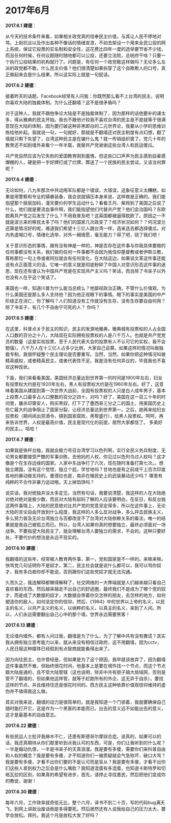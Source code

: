 # 2017年6月

**2017.6.1 建德**：

从今天的技术条件来看，如果相关政党真的信奉民主价值，与其让人民不停地对骂，上街抗议以及作出各种不像话的情绪宣泄，不如去架设一个用来全民公投的网上系统，保证它投票的实名制和安全性，这花费比四年一度的选举要节省不少钱，而且任何时候，任何议题随时随地都可以公投，还要立法院，总统府干啥？只要一个执行公投结果的机构就行了。问题是，有任何一个政党敢这样做吗？无论多么左派的政党都不敢，什么民主价值？他们很清楚如果拆穿了这个自欺欺人的口号，真正做起来会是什么结果，所以这实际上就是一句屁话。

**2017.6.2 建德**：

接着昨天的话题，Facebook经常有人问我：你既然那么看不上台湾的民主，说明你喜欢大陆的独裁体制。为什么还翻墙？这不是很矛盾吗？

对于这种人，我就不跟他争论大陆是不是独裁体制了，因为那样的话他要补的课太多，得从雅典的民主开始。我也不跟他计较我不喜欢台湾的民主是不是就等于很满意现在大陆的体制，因为要打破这种非黑即白的二元世界论，我要从小学的思维训练给他补起。我就说一句，一句就好，那就是不翻墙还对民主制度有点幻想，翻了墙就只剩下失望了，台湾这种民主是在骗什么鬼？就一传销组织罢了。党几十年的教育还不如到墙外来看个一年半载，我替共产党谢谢这些台湾人和民运傻瓜。

共产党自然应该为它失败的爱国教育刚到羞愧，但这些口口声声为民主感到自豪感爆棚的人，硬是把一手好牌打成了烂牌，葬送了一个民族的民主尝试，又该当何罪呢？

**2017.6.4 建德**：

无论如何，八九年那次中共动用军队都是个错误，大错误，这象征意义太糟糕，如果是用警察和专业的镇暴装备，我会说就镇压本身来说，这样做是正确的。我们能指望那个层层加码，漫天要价的学生运动什么？看看王丹、柴玲到了美国之后说了什么，他们就是要流血事件啊，我们能指望他们代替共产党？他们会治国吗？东欧脱离共产党之后发生了什么？不用我普及吧？这英国都被逼得脱欧了。原因之一不就是波兰来的移民太多了吗？他们的国家几次政变了？经济状况如何？？何况波兰还算是情况好的呢，难道我们希望十三亿人跟台湾一样，选来选去都选择傻瓜，对内务虚喊口号，情绪化选举，对外一厢情愿，毫无能力？得了吧，绕了我们吧！

关于意识形态的事情，跟有没有神是一样的，神是否存在这件事与你我具体要做的任何事都没有关系，我们做的任何一件事都不会因为我信仰基督教或者伊斯兰教，尊称那位一句上帝或者阿拉就会有任何变化。在大陆这边，如果说文革这件事还能说有点正面意义的话，它唯一的意义就是彻底粉碎了中国人对意识形态这件事的迷思，现在还有谁认为中国共产党是在实现共产主义吗？笑话，而且除了书呆子以外也没有人在乎这个笑话了。

美国也一样，知道川普为什么能当总统么？他鄙视政治正确，不管什么价值观，为什么美国还是那么多人支持他？因为他正视眼下的事情。眼下的事实是美国的中产阶级正在消亡，你了解吗？人们知道没有工作就没有生存，没有生存要自由何用？除了书呆子，有几个不自由宁可死的人？ 你吗？

**2017.6.5 建德**：

在这里，科普点关于民主的知识，民主的发源地雅典，雅典城有投票权的人占全国人口数的百分之十八，大陆现在实际拥有投票权的人是八千万人。也就是共产党党员的数量（这是实权投票，至于人民代表大会的投票有人不认可它的实权，我不会勉强）。八千万人在十三亿人占多少比例，大家自己会算。如果这样的情况叫做独裁专制。我很怀疑整个民主理论是否要重写。当然，当然，如果你把这种情况叫做精英威权，或者精英民主，或者代表性不足，我是没有任何异议的，毕竟我也不喜欢这种现状。

下面，我们来看看美国，美国经济总量达到世界第一的时间是1900年左右，妇女有投票权大约是在1920年左右，黑人有投票权大约是在1960年左右。好了，这意味着美国从建国到第一次世界大战前，全国有投票权的人只是白人成年男子，基本上投票人口最多占人口整数的百分之四十。对吗？好了，美国在这一百三十年的时间里，屠杀印第安人，购买黑奴，打下了了墨西哥三分之二的国土，用美国历史上伤亡最大的战争阻止了国家分裂，让经济总量达到世界第一。之后，她再来给妇女投票权（期间闹出禁酒令，搞到国家腐败，黑帮盛行），给黑人投票权。呵呵，再来告诉世界，人权是最高价值，民主是现代化的前提，居然大家都信了。
多美好的民主。。哈哈！

**2017.6.7 建德**：

如果我是铁杆台独，我就会极力号召台湾学习以色列啊，实行全民义务兵制度，无论男女都要接受严酷的军事训练，去他妈的人权，你见过以色列鸟过人权吗？这才像是个在生存边缘的国家。人家中东战争打了六次，现在随时准备打第七次。。想独立建国，没有这个觉悟，独立个屁。学甘地吗？甘地也是有之前成千上百次印度各地的暴动做支持的。曼德拉也是，南非在殖民史上的武装暴动还少吗？ 哪里有纯粹的不合作非暴力运动哦，天上掉馅饼吗？

说实话，我对统独并没太多定见，当然有句话，我要说清楚，我这样的人在大陆绝对绝对绝对是极少数，而且对大陆有起码了解的人应该要明白，在反日，和反台独这两件事情上，大陆的民意绝对比共产党的党意坚定得多，所以在这件事上，无论大陆的言论自由开放到什么程度，我这样的人多么反对战争，多么抨击民族主义，多么努力普及无论台湾独立与否都改变不了台湾对大陆依赖关系的看法，唯一的结果就是我自己被孤立而已。所以，台湾人如果你真的想要独立，最终必须面对一场战争。不要指望大陆民主了，就会理解台湾人要独立的需求，不会的。这种只要好处，不要代价的想法是永远不现实的。

**2017.6.10 建德**：

我翻墙的这些年，经常被人教育两件事，第一，党和国家是不一样的。来嘛来嘛，快骂党几句证明你不是奴才。第二，民主社会就是说什么都可以，我可以骂你奴才，我有多白痴你却不能说，否则跟你们这些党奴才就无法沟通。

久而久之，我连解释都懒得解释了，社交网络的一大弊端就是人们越来越只看自己喜欢看的东西。然后越来越走不出自己的舒适圈，最终我们不是成为了哪个党的奴才，而是成了大数据的奴才，大数据会带着你交怎样的朋友，去怎样的地方，如何塑造你的敌人，如何坚定你的信仰，然后，《1984》中的世界以上帝的名义，以民主的名义，以共产主义的名义，以纳粹的名义，以真主的名义，来到了人间。所以，人们永远需要翻出自己心中的那个墙，世界永远需要黑客！

**2017.6.13 建德**：

无论墙内墙外，都有人问过我，翻墙是为了什么，为了了解中共有没有撒谎？其实我从拥有独立思考能力以来，就从来没有相信过政府，这不用翻墙，因为cctv，人民日报这种媒体已经假到有点智商就能看得出来了。

因为向往民主，也许曾经是，但如果是为了这个原因，我早就该放弃了，因为翻墙这件事虽然不难，但始终很花时间，他基本上是要在境外找一个节点，而这个节点跟大陆是通的，且不受大陆管辖（这也说明，除非中共有胆子搞大局域网，否则是管不了翻墙的，但如果他这样管，就等于赶跑所有的外企，这无异于自杀）。要找这样的节点，并且维持住还是很花时间的。西方民主这种依靠价值观信仰维持的虚伪并不值得我这么做。

其实对我来说，翻墙的动力是很简单的，就是我知道一个门锁着，我就要确保自己随时能打开它，这是作为一个黑客的本能而已。出去的意义远不如能出去的意义，这才是最基本的自由意志。

**2017.6.22 建德**：

有些民运人士批评我麻木不仁，还患有斯德哥尔摩综合症。说真的，如果可以的话，我还真期待从你们那里听到点我认可的东西，可是，你们让我听到的什么呢？一半是煽动仇恨，一半是书呆子的天真浪漫。我是要有多傻，需要你们来科普自由和人权的概念？我是要有多傻，才不知道你们一被质疑就会气急败坏，破口大骂？我是要有多傻，才看不出你们要的不是认可而是盲从？我是要有多傻，才看不出你们这些人拿到权力之后会是什么嘴脸？我知道混蛋有多混蛋，也知道卡斯特罗和切格瓦拉的区别，如果真的希望有进步，首先，请停止寻找愚民，然后把他们变成你的教徒，谢谢！

**2017.6.30 建德**：

每年六月，工作效率就奇低无比，整个六月，译书不到二十页，写的代码bug满天飞，到网上讲政治废话倒是多得要死。然后居然还有人说我给自己的压力太大，要学会放松。拜托，我这个月是放松大发了好吗？
